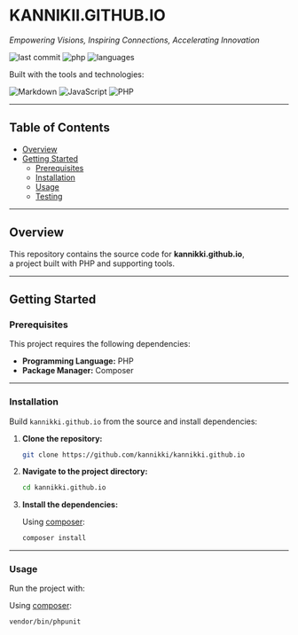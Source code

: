 # KANNIKII.GITHUB.IO

*Empowering Visions, Inspiring Connections, Accelerating Innovation*

![last commit](https://img.shields.io/badge/last%20commit-august-informational)
![php](https://img.shields.io/badge/php-52.0%25-blue)
![languages](https://img.shields.io/badge/languages-4-blue)

Built with the tools and technologies:

![Markdown](https://img.shields.io/badge/-Markdown-black?logo=markdown&logoColor=white)
![JavaScript](https://img.shields.io/badge/-JavaScript-yellow?logo=javascript&logoColor=white)
![PHP](https://img.shields.io/badge/-PHP-777bb4?logo=php&logoColor=white)

---

## Table of Contents

- [Overview](#overview)
- [Getting Started](#getting-started)
  - [Prerequisites](#prerequisites)
  - [Installation](#installation)
  - [Usage](#usage)
  - [Testing](#testing)

---

## Overview

This repository contains the source code for **kannikki.github.io**,  
a project built with PHP and supporting tools.

---

## Getting Started

### Prerequisites

This project requires the following dependencies:

- **Programming Language:** PHP  
- **Package Manager:** Composer

---

### Installation

Build `kannikki.github.io` from the source and install dependencies:

1. **Clone the repository:**

    ```bash
    git clone https://github.com/kannikki/kannikki.github.io
    ```

2. **Navigate to the project directory:**

    ```bash
    cd kannikki.github.io
    ```

3. **Install the dependencies:**

    Using [composer](https://getcomposer.org/):

    ```bash
    composer install
    ```

---

### Usage

Run the project with:

Using [composer](https://getcomposer.org/):

  ```bash
  vendor/bin/phpunit
  ```

